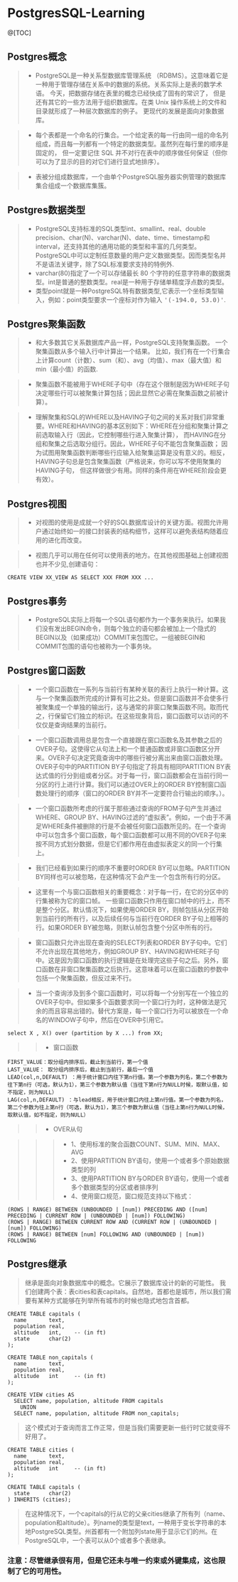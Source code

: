 # PostgresSQL-Learning
@[TOC]
## Postgres概念

> + PostgreSQL是一种关系型数据库管理系统 （RDBMS）。这意味着它是一种用于管理存储在关系中的数据的系统。关系实际上是表的数学术语。 今天，把数据存储在表里的概念已经快成了固有的常识了， 但是还有其它的一些方法用于组织数据库。在类 Unix 操作系统上的文件和目录就形成了一种层次数据库的例子。 更现代的发展是面向对象数据库。

> + 每个表都是一个命名的行集合。一个给定表的每一行由同一组的命名列组成，而且每一列都有一个特定的数据类型。虽然列在每行里的顺序是固定的， 但一定要记住 SQL 并不对行在表中的顺序做任何保证（但你可以为了显示的目的对它们进行显式地排序）。

> + 表被分组成数据库，一个由单个PostgreSQL服务器实例管理的数据库集合组成一个数据库集簇。

## Postgres数据类型

> + PostgreSQL支持标准的SQL类型int、smallint、real、double precision、char(N)、varchar(N)、date、time、timestamp和interval，还支持其他的通用功能的类型和丰富的几何类型。PostgreSQL中可以定制任意数量的用户定义数据类型。因而类型名并不是语法关键字，除了SQL标准要求支持的特例外.
> + varchar(80)指定了一个可以存储最长 80 个字符的任意字符串的数据类型。int是普通的整数类型。real是一种用于存储单精度浮点数的类型。
> + 类型point就是一种PostgreSQL特有数据类型,它表示一个坐标类型输入，例如：point类型要求一个座标对作为输入  <kbd>'(-194.0, 53.0)'</kbd>.

## Postgres聚集函数

> + 和大多数其它关系数据库产品一样，PostgreSQL支持聚集函数。 一个聚集函数从多个输入行中计算出一个结果。 比如，我们有在一个行集合上计算count（计数）、sum（和）、avg（均值）、max（最大值）和min（最小值）的函数.

> + 聚集函数不能被用于WHERE子句中（存在这个限制是因为WHERE子句决定哪些行可以被聚集计算包括；因此显然它必需在聚集函数之前被计算）。

> + 理解聚集和SQL的WHERE以及HAVING子句之间的关系对我们非常重要。WHERE和HAVING的基本区别如下：WHERE在分组和聚集计算之前选取输入行（因此，它控制哪些行进入聚集计算）， 而HAVING在分组和聚集之后选取分组行。因此，WHERE子句不能包含聚集函数； 因为试图用聚集函数判断哪些行应输入给聚集运算是没有意义的。相反，HAVING子句总是包含聚集函数（严格说来，你可以写不使用聚集的HAVING子句， 但这样做很少有用。同样的条件用在WHERE阶段会更有效）。

## Postgres视图

> + 对视图的使用是成就一个好的SQL数据库设计的关键方面。视图允许用户通过始终如一的接口封装表的结构细节，这样可以避免表结构随着应用的进化而改变。

> + 视图几乎可以用在任何可以使用表的地方。在其他视图基础上创建视图也并不少见,创建语句：

    CREATE VIEW XX_VIEW AS SELECT XXX FROM XXX ...

## Postgres事务

> + PostgreSQL实际上将每一个SQL语句都作为一个事务来执行。如果我们没有发出BEGIN命令，则每个独立的语句都会被加上一个隐式的BEGIN以及（如果成功）COMMIT来包围它。一组被BEGIN和COMMIT包围的语句也被称为一个事务块。

## Postgres窗口函数

> + 一个窗口函数在一系列与当前行有某种关联的表行上执行一种计算。这与一个聚集函数所完成的计算有可比之处。但是窗口函数并不会使多行被聚集成一个单独的输出行，这与通常的非窗口聚集函数不同。取而代之，行保留它们独立的标识。在这些现象背后，窗口函数可以访问的不仅仅是查询结果的当前行。

> + 一个窗口函数调用总是包含一个直接跟在窗口函数名及其参数之后的OVER子句。这使得它从句法上和一个普通函数或非窗口函数区分开来。OVER子句决定究竟查询中的哪些行被分离出来由窗口函数处理。OVER子句中的PARTITION BY子句指定了将具有相同PARTITION BY表达式值的行分到组或者分区。对于每一行，窗口函数都会在当前行同一分区的行上进行计算。我们可以通过OVER上的ORDER BY控制窗口函数处理行的顺序（窗口的ORDER BY并不一定要符合行输出的顺序。）。

> + 一个窗口函数所考虑的行属于那些通过查询的FROM子句产生并通过WHERE、GROUP BY、HAVING过滤的“虚拟表”。例如，一个由于不满足WHERE条件被删除的行是不会被任何窗口函数所见的。在一个查询中可以包含多个窗口函数，每个窗口函数都可以用不同的OVER子句来按不同方式划分数据，但是它们都作用在由虚拟表定义的同一个行集上。

> + 我们已经看到如果行的顺序不重要时ORDER BY可以忽略。PARTITION BY同样也可以被忽略，在这种情况下会产生一个包含所有行的分区。

> + 这里有一个与窗口函数相关的重要概念：对于每一行，在它的分区中的行集被称为它的窗口帧。 一些窗口函数只作用在窗口帧中的行上，而不是整个分区。默认情况下，如果使用ORDER BY，则帧包括从分区开始到当前行的所有行，以及后续任何与当前行在ORDER BY子句上相等的行。如果ORDER BY被忽略，则默认帧包含整个分区中所有的行。 

> + 窗口函数只允许出现在查询的SELECT列表和ORDER BY子句中。它们不允许出现在其他地方，例如GROUP BY、HAVING和WHERE子句中。这是因为窗口函数的执行逻辑是在处理完这些子句之后。另外，窗口函数在非窗口聚集函数之后执行。这意味着可以在窗口函数的参数中包括一个聚集函数，但反过来不行。

> + 当一个查询涉及到多个窗口函数时，可以将每一个分别写在一个独立的OVER子句中。但如果多个函数要求同一个窗口行为时，这种做法是冗余的而且容易出错的。替代方案是，每一个窗口行为可以被放在一个命名的WINDOW子句中，然后在OVER中引用它。

    select X , X() over (partition by X ...) from XX;
    
>> + 窗口函数

    FIRST_VALUE：取分组内排序后，截止到当前行，第一个值 
    LAST_VALUE： 取分组内排序后，截止到当前行，最后一个值 
    LEAD(col,n,DEFAULT) ：用于统计窗口内往下第n行值。第一个参数为列名，第二个参数为往下第n行（可选，默认为1），第三个参数为默认值（当往下第n行为NULL时候，取默认值，如不指定，则为NULL） 
    LAG(col,n,DEFAULT) ：与lead相反，用于统计窗口内往上第n行值。第一个参数为列名，第二个参数为往上第n行（可选，默认为1），第三个参数为默认值（当往上第n行为NULL时候，取默认值，如不指定，则为NULL）

>> + OVER从句

>>> + 1、使用标准的聚合函数COUNT、SUM、MIN、MAX、AVG 
>>> + 2、使用PARTITION BY语句，使用一个或者多个原始数据类型的列 
>>> + 3、使用PARTITION BY与ORDER BY语句，使用一个或者多个数据类型的分区或者排序列
>>> + 4、使用窗口规范，窗口规范支持以下格式：

    (ROWS | RANGE) BETWEEN (UNBOUNDED | [num]) PRECEDING AND ([num] PRECEDING | CURRENT ROW | (UNBOUNDED | [num]) FOLLOWING)
    (ROWS | RANGE) BETWEEN CURRENT ROW AND (CURRENT ROW | (UNBOUNDED | [num]) FOLLOWING)
    (ROWS | RANGE) BETWEEN [num] FOLLOWING AND (UNBOUNDED | [num]) FOLLOWING

## Postgres继承

> 继承是面向对象数据库中的概念。它展示了数据库设计的新的可能性。
> 我们创建两个表：表cities和表capitals。自然地，首都也是城市，所以我们需要有某种方式能够在列举所有城市的时候也隐式地包含首都。

    CREATE TABLE capitals (
      name       text,
      population real,
      altitude   int,    -- (in ft)
      state      char(2)
    );

    CREATE TABLE non_capitals (
      name       text,
      population real,
      altitude   int     -- (in ft)
    );

    CREATE VIEW cities AS
      SELECT name, population, altitude FROM capitals
        UNION
      SELECT name, population, altitude FROM non_capitals;
> 这个模式对于查询而言工作正常，但是当我们需要更新一些行时它就变得不好用了。

    CREATE TABLE cities (
      name       text,
      population real,
      altitude   int     -- (in ft)
    );

    CREATE TABLE capitals (
      state      char(2)
    ) INHERITS (cities);
   
> 在这种情况下，一个capitals的行从它的父亲cities继承了所有列（name、population和altitude）。列name的类型是text，一种用于变长字符串的本地PostgreSQL类型。州首都有一个附加列state用于显示它们的州。在PostgreSQL中，一个表可以从0个或者多个表继承。

### 注意：尽管继承很有用，但是它还未与唯一约束或外键集成，这也限制了它的可用性。
